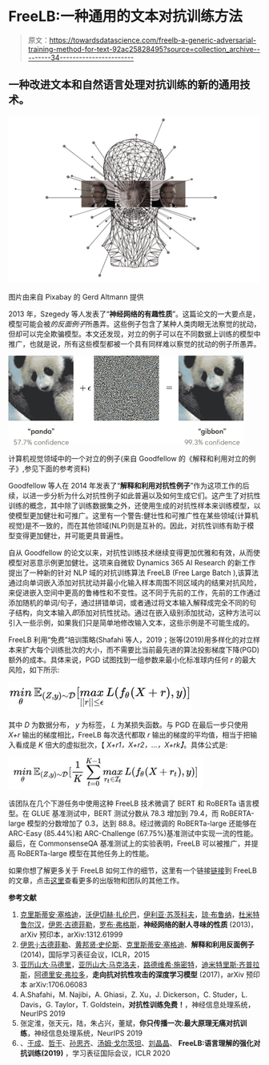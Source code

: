 # FreeLB:一种通用的文本对抗训练方法

> 原文：<https://towardsdatascience.com/freelb-a-generic-adversarial-training-method-for-text-92ac25828495?source=collection_archive---------34----------------------->

## 一种改进文本和自然语言处理对抗训练的新的通用技术。

![](img/faa954609076c6e8c38473669ba2e255.png)

图片由来自 Pixabay 的 Gerd Altmann 提供

2013 年，Szegedy 等人发表了“**神经网络的有趣性质**”。这篇论文的一大要点是，模型可能会被*的反面例子*所愚弄。这些例子包含了某种人类肉眼无法察觉的扰动，但却可以完全欺骗模型。本文还发现，对立的例子可以在不同数据上训练的模型中推广，也就是说，所有这些模型都被一个具有同样难以察觉的扰动的例子所愚弄。

![](img/efe187cf831b577532280bf2d01a8010.png)

计算机视觉领域中的一个对立的例子(来自 Goodfellow 的《解释和利用对立的例子》,参见下面的参考资料)

Goodfellow 等人在 2014 年发表了“**解释和利用对抗性例子**”作为这项工作的后续，以进一步分析为什么对抗性例子如此普遍以及如何生成它们。这产生了对抗性训练的概念，其中除了训练数据集之外，还使用生成的对抗性样本来训练模型，以使模型更加健壮和可推广。这里有一个警告:健壮性和可推广性在某些领域(计算机视觉)是不一致的，而在其他领域(NLP)则是互补的。因此，对抗性训练有助于模型变得更加健壮，并可能更具普遍性。

自从 Goodfellow 的论文以来，对抗性训练技术继续变得更加优雅和有效，从而使模型对恶意示例更加健壮。这项来自微软 Dynamics 365 AI Research 的新工作提出了一种新的针对 NLP 域的对抗训练算法 FreeLB (Free Large Batch ),该算法通过向单词嵌入添加对抗扰动并最小化输入样本周围不同区域内的结果对抗风险，来促进嵌入空间中更高的鲁棒性和不变性。这不同于先前的工作，先前的工作通过添加随机的单词/句子，通过拼错单词，或者通过将文本输入解释成完全不同的句子结构，向文本输入*即*添加对抗性扰动。通过在嵌入级别添加扰动，这种方法可以引入一些示例，如果我们只是简单地修改输入文本，这些示例是不可能生成的。

FreeLB 利用“免费”培训策略(Shafahi 等人，2019；张等(2019)用多样化的对立样本来扩大每个训练批次的大小，而不需要比当前最先进的算法投影梯度下降(PGD)额外的成本。具体来说，PGD 试图找到一组参数来最小化标准球内任何 *r* 的最大风险，如下所示:

![](img/5f78542307c90262a2bec796a25b5a40.png)

其中 *D* 为数据分布， *y* 为标签， *L* 为某损失函数。与 PGD 在最后一步只使用 *X+r* 输出的梯度相比，FreeLB 每次迭代都取 *r* 输出的梯度的平均值，相当于把输入看成是 *K* 倍大的虚拟批次，【 *X+r1，X+r2，…，X+rk】*。具体公式是:

![](img/b54c48c43f6b2f3950f4f76a4247ebfe.png)

该团队在几个下游任务中使用这种 FreeLB 技术微调了 BERT 和 RoBERTa 语言模型。在 GLUE 基准测试中，BERT 测试分数从 78.3 增加到 79.4，而 RoBERTA-large 模型的分数增加了 0.3，达到 88.8。经过微调的 RoBERTa-large 还能够在 ARC-Easy (85.44%)和 ARC-Challenge (67.75%)基准测试中实现一流的性能。最后，在 CommonsenseQA 基准测试上的实验表明，FreeLB 可以被推广，并提高 RoBERTa-large 模型在其他任务上的性能。

如果你想了解更多关于 FreeLB 如何工作的细节，这里有一个链接[链接](https://arxiv.org/pdf/1909.11764.pdf)到 FreeLB 的文章，点击[这里](http://aka.ms/mmai)查看更多的出版物和团队的其他工作。

**参考文献**

1.  [克里斯蒂安·塞格迪](https://arxiv.org/search/cs?searchtype=author&query=Szegedy%2C+C)，[沃伊切赫·扎伦巴](https://arxiv.org/search/cs?searchtype=author&query=Zaremba%2C+W)，[伊利亚·苏茨科夫](https://arxiv.org/search/cs?searchtype=author&query=Sutskever%2C+I)，[琼·布鲁纳](https://arxiv.org/search/cs?searchtype=author&query=Bruna%2C+J)，[杜米特鲁尔汉](https://arxiv.org/search/cs?searchtype=author&query=Erhan%2C+D)，[伊恩·古德菲勒](https://arxiv.org/search/cs?searchtype=author&query=Goodfellow%2C+I)，[罗布·弗格斯](https://arxiv.org/search/cs?searchtype=author&query=Fergus%2C+R)，**神经网络的耐人寻味的性质** (2013)，arXiv 预印本，arXiv:1312.61999
2.  [伊恩·j·古德菲勒](https://arxiv.org/search/stat?searchtype=author&query=Goodfellow%2C+I+J)、[黄邦贤·史伦斯](https://arxiv.org/search/stat?searchtype=author&query=Shlens%2C+J)、[克里斯蒂安·塞格迪](https://arxiv.org/search/stat?searchtype=author&query=Szegedy%2C+C)、**解释和利用反面例子** (2014)，国际学习表征会议，ICLR，2015
3.  [亚历山大·马德里](https://arxiv.org/search/stat?searchtype=author&query=Madry%2C+A)，[亚历山大·马克洛夫](https://arxiv.org/search/stat?searchtype=author&query=Makelov%2C+A)，[路德维希·施密特](https://arxiv.org/search/stat?searchtype=author&query=Schmidt%2C+L)，[迪米特里斯·齐普拉斯](https://arxiv.org/search/stat?searchtype=author&query=Tsipras%2C+D)，[阿德里安·弗拉多](https://arxiv.org/search/stat?searchtype=author&query=Vladu%2C+A)，**走向抗对抗性攻击的深度学习模型** (2017)，arXiv 预印本 arXiv:1706.06083
4.  A.Shafahi，M. Najibi，A. Ghiasi，Z. Xu，J. Dickerson，C. Studer，L. Davis，G. Taylor，T. Goldstein，**对抗性训练免费！**，神经信息处理系统，NeurIPS 2019
5.  张定淮，张天元，陆，朱占兴，董斌，**你只传播一次:最大原理无痛对抗训练**，神经信息处理系统，NeurIPS 2019
6.  、[于成](https://arxiv.org/search/cs?searchtype=author&query=Cheng%2C+Y)、[哲干](https://arxiv.org/search/cs?searchtype=author&query=Gan%2C+Z)、[孙思齐](https://arxiv.org/search/cs?searchtype=author&query=Sun%2C+S)、[汤姆·戈尔茨坦](https://arxiv.org/search/cs?searchtype=author&query=Goldstein%2C+T)、[刘晶晶](https://arxiv.org/search/cs?searchtype=author&query=Liu%2C+J)、 **FreeLB:语言理解的强化对抗训练(2019)** ，学习表征国际会议，ICLR 2020